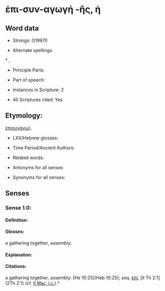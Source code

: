 # ἐπι-συν-αγωγή -ῆς, ἡ

<!-- Status: S2=NeedsEdits -->
<!-- Lexica used for edits:   -->

## Word data

* Strongs: G19970

* Alternate spellings:

† , 

* Principle Parts: 


* Part of speech: 


* Instances in Scripture: 2

* All Scriptures cited: Yes

## Etymology: 

[ἐπισυνάγω]()), 

* LXX/Hebrew glosses: 


* Time Period/Ancient Authors: 


* Related words: 

* Antonyms for all senses

* Synonyms for all senses: 


## Senses 


### Sense  1.0: 

#### Definition: 

#### Glosses: 

a gathering together, assembly; 

#### Explanation: 


#### Citations: 

a gathering together, assembly: [He 10:25](Heb 10:25); seq. [ἐπί](), [II Th 2:1](2Th 2:1) (cf. [II Mac, l.c.](2Macc.2.7)).†
